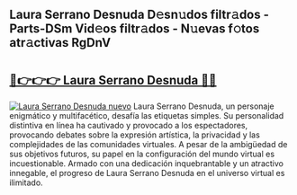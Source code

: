 ## Laura Serrano Desnuda D𝚎sn𝚞dos filtr𝚊dos - Parts-DSm Vid𝚎os filtr𝚊dos - N𝚞evas f𝚘tos atr𝚊ctivas RgDnV

# <h2><a href="http://mb6195.tromn.icu/?c=Laura+Serrano+Desnuda">🔗👉👉👉 Laura Serrano Desnuda 🔗🔗</a></h2>

[![Laura Serrano Desnuda nuevo](https://i.imgur.com/pEAQMta.gif)](http://mb6195.tromn.icu/?c=Laura+Serrano+Desnuda)
Laura Serrano Desnuda, un personaje enigmático y multifacético, desafía las etiquetas simples. Su personalidad distintiva en línea ha cautivado y provocado a los espectadores, provocando debates sobre la expresión artística, la privacidad y las complejidades de las comunidades virtuales. A pesar de la ambigüedad de sus objetivos futuros, su papel en la configuración del mundo virtual es incuestionable. Armado con una dedicación inquebrantable y un atractivo innegable, el progreso de Laura Serrano Desnuda en el universo virtual es ilimitado.
